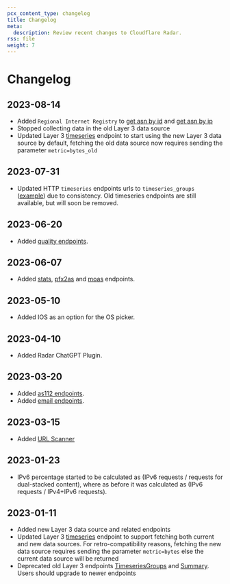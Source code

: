 ```yaml
---
pcx_content_type: changelog
title: Changelog
meta:
  description: Review recent changes to Cloudflare Radar.
rss: file
weight: 7
---
```


# Changelog

## 2023-08-14

- Added `Regional Internet Registry`
  to [get asn by id](https://developers.cloudflare.com/api/operations/radar-get-entities-asn-by-id)
  and [get asn by ip](https://developers.cloudflare.com/api/operations/radar-get-entities-asn-by-ip)
- Stopped collecting data in the old Layer 3 data source
- Updated Layer 3
  [timeseries](https://developers.cloudflare.com/api/operations/radar-get-attacks-layer3-timeseries-by-bytes) endpoint
  to start using the new Layer 3 data source by default, fetching the old data source now requires sending the parameter
  `metric=bytes_old`

## 2023-07-31

- Updated HTTP `timeseries` endpoints urls
  to `timeseries_groups` ([example](https://developers.cloudflare.com/api/operations/radar-get-http-timeseries-group-by-browser-families))
  due to consistency. Old timeseries endpoints are still available, but will soon be removed.

## 2023-06-20

- Added [quality endpoints](https://developers.cloudflare.com/api/operations/radar-get-quality-index-summary).

## 2023-06-07

- Added [stats](https://developers.cloudflare.com/api/operations/radar-get-bgp-routes-stats),
[pfx2as](https://developers.cloudflare.com/api/operations/radar-get-bgp-pfx2as)
and [moas](https://developers.cloudflare.com/api/operations/radar-get-bgp-pfx2as-moas) endpoints.

## 2023-05-10

- Added IOS as an option for the OS picker.

## 2023-04-10

- Added Radar ChatGPT Plugin.

## 2023-03-20

- Added [as112 endpoints](https://developers.cloudflare.com/api/operations/radar-get-dns-as112-timeseries-by-dnssec).
- Added [email endpoints](https://developers.cloudflare.com/api/operations/radar-get-email-security-summary-by-arc).

## 2023-03-15

- Added [URL Scanner](https://radar.cloudflare.com/scan)

## 2023-01-23

- IPv6 percentage started to be calculated as (IPv6 requests / requests for dual-stacked content), where as before it
  was calculated as (IPv6 requests / IPv4+IPv6 requests).

## 2023-01-11

- Added new Layer 3 data source and related endpoints
- Updated Layer 3
  [timeseries](https://developers.cloudflare.com/api/operations/radar-get-attacks-layer3-timeseries-by-bytes) endpoint
  to support fetching both current and new data sources. For retro-compatibility
  reasons, fetching the new data source requires sending the parameter `metric=bytes` else the current data
  source will be returned
- Deprecated old Layer 3 endpoints
  [TimeseriesGroups](https://developers.cloudflare.com/api/operations/radar-get-attacks-layer3-timeseries-groups) and
  [Summary](https://developers.cloudflare.com/api/operations/radar-get-attacks-layer3-summary).
  Users should upgrade to newer endpoints